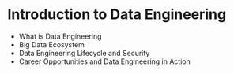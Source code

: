 # Introduction to Data Engineering

* What is Data Engineering
* Big Data Ecosystem
* Data Engineering Lifecycle and Security
* Career Opportunities and Data Engineering in
Action

